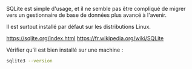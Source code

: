 SQLite est simple d'usage, et il ne semble pas être compliqué de migrer vers un gestionnaire de base de données plus avancé à l'avenir. 

Il est surtout installé par défaut sur les distributions Linux. 

https://sqlite.org/index.html 
https://fr.wikipedia.org/wiki/SQLite 

Vérifier qu'il est bien installé sur une machine  : 
```bash
sqlite3 --version
```

